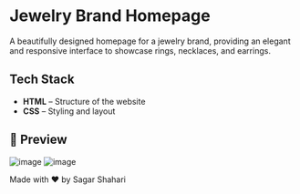 # Jewelry Brand Homepage
A beautifully designed homepage for a jewelry brand, providing an elegant and responsive interface to showcase rings, necklaces, and earrings.

## Tech Stack
- **HTML** – Structure of the website
- **CSS** – Styling and layout

## 📸 Preview
![image](https://github.com/user-attachments/assets/a5b78f59-1147-413b-9c87-4fe923ff38ba)
![image](https://github.com/user-attachments/assets/3a4a610c-6081-4c97-9480-95dcc79f569e)

Made with ❤️ by Sagar Shahari
